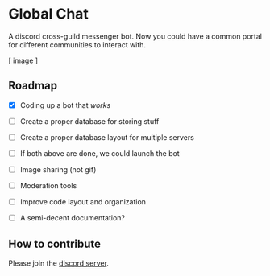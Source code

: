 # Global Chat

A discord cross-guild messenger bot. Now you could have a common portal for different communities to interact with.

[ image ]

## Roadmap

- [x] Coding up a bot that _works_
- [ ] Create a proper database for storing stuff
- [ ] Create a proper database layout for multiple servers
- [ ] If both above are done, we could launch the bot
- [ ] Image sharing (not gif)
- [ ] Moderation tools

- [ ] Improve code layout and organization
- [ ] A semi-decent documentation? 

## How to contribute

Please join the [discord server](https://discord.gg/Zx852MhHAA). 